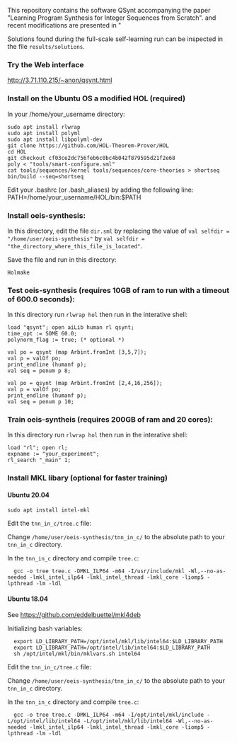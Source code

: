 This repository contains the software QSynt accompanying the paper 
"Learning Program Synthesis for Integer Sequences from Scratch". 
and recent modifications are presented in "



Solutions found during the full-scale self-learning run can be inspected in the file `results/solutions`.

### Try the Web interface
http://3.71.110.215/~anon/qsynt.html

### Install on the Ubuntu OS a modified HOL (required)
In your /home/your_username directory:

```
sudo apt install rlwrap
sudo apt install polyml
sudo apt install libpolyml-dev
git clone https://github.com/HOL-Theorem-Prover/HOL
cd HOL
git checkout cf03ce2dc756feb6c0bc4b042f879595d21f2e68
poly < "tools/smart-configure.sml"
cat tools/sequences/kernel tools/sequences/core-theories > shortseq
bin/build --seq=shortseq
```

Edit your .bashrc (or .bash_aliases) by adding the following line:
PATH=/home/your_username/HOL/bin:$PATH

### Install oeis-synthesis:
In this directory, edit the file `dir.sml` by replacing the value of
`val selfdir = "/home/user/oeis-synthesis"` by 
`val selfdir = "the_directory_where_this_file_is_located"`.

Save the file and run in this directory:
```
Holmake
```

### Test oeis-synthesis (requires 10GB of ram to run with a timeout of 600.0 seconds):
In this directory run `rlwrap hol` then run in the interative shell:

```
load "qsynt"; open aiLib human rl qsynt;
time_opt := SOME 60.0;
polynorm_flag := true; (* optional *)

val po = qsynt (map Arbint.fromInt [3,5,7]);
val p = valOf po;
print_endline (humanf p);
val seq = penum p 8;

val po = qsynt (map Arbint.fromInt [2,4,16,256]);
val p = valOf po;
print_endline (humanf p);
val seq = penum p 10;
```

### Train oeis-syntheis (requires 200GB of ram and 20 cores):
In this directory run `rlwrap hol` then run in the interative shell:
```
load "rl"; open rl;
expname := "your_experiment";
rl_search "_main" 1;
```

### Install MKL libary (optional for faster training)
#### Ubuntu 20.04
```
sudo apt install intel-mkl
```

Edit the `tnn_in_c/tree.c` file: 

Change `/home/user/oeis-synthesis/tnn_in_c/`
to the absolute path to your  `tnn_in_c` directory.

In the `tnn_in_c` directory and compile `tree.c`: 
```
  gcc -o tree tree.c -DMKL_ILP64 -m64 -I/usr/include/mkl -Wl,--no-as-needed -lmkl_intel_ilp64 -lmkl_intel_thread -lmkl_core -liomp5 -lpthread -lm -ldl
```

#### Ubuntu 18.04

See https://github.com/eddelbuettel/mkl4deb 

Initializing bash variables:
```
  export LD_LIBRARY_PATH=/opt/intel/mkl/lib/intel64:$LD_LIBRARY_PATH
  export LD_LIBRARY_PATH=/opt/intel/lib/intel64:$LD_LIBRARY_PATH
  sh /opt/intel/mkl/bin/mklvars.sh intel64
```

Edit the `tnn_in_c/tree.c` file: 

Change `/home/user/oeis-synthesis/tnn_in_c/`
to the absolute path to your  `tnn_in_c` directory.


In the `tnn_in_c` directory and compile `tree.c`: 
```
  gcc -o tree tree.c -DMKL_ILP64 -m64 -I/opt/intel/mkl/include -L/opt/intel/lib/intel64 -L/opt/intel/mkl/lib/intel64 -Wl,--no-as-needed -lmkl_intel_ilp64 -lmkl_intel_thread -lmkl_core -liomp5 -lpthread -lm -ldl
```
